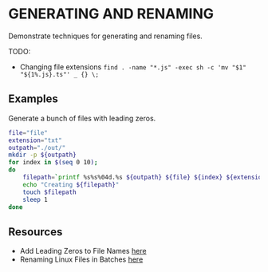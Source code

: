 # GENERATING AND RENAMING

Demonstrate techniques for generating and renaming files.  

TODO:  

* Changing file extensions `find . -name "*.js" -exec sh -c 'mv "$1" "${1%.js}.ts"' _ {} \;`

## Examples

Generate a bunch of files with leading zeros.  

```sh
file="file"
extension="txt"
outpath="./out/"
mkdir -p ${outpath}
for index in $(seq 0 10); 
do
    filepath=`printf %s%s%04d.%s ${outpath} ${file} ${index} ${extension}`
    echo "Creating ${filepath}"
    touch $filepath
    sleep 1
done
```

## Resources

* Add Leading Zeros to File Names [here](https://www.baeldung.com/linux/file-names-leading-zeros)  
* Renaming Linux Files in Batches [here](https://www.baeldung.com/linux/renaming-files-in-batches#tools)